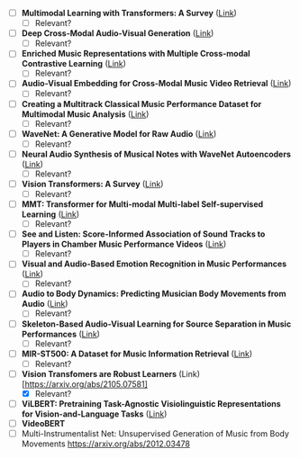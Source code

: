 - [ ] **Multimodal Learning with Transformers: A Survey** ([Link](https://ar5iv.labs.arxiv.org/html/2206.06488))
    - [ ] Relevant?
- [ ] **Deep Cross-Modal Audio-Visual Generation** ([Link](https://ar5iv.labs.arxiv.org/html/1704.08292))
    - [ ] Relevant?
- [ ] **Enriched Music Representations with Multiple Cross-modal Contrastive Learning** ([Link](https://ar5iv.labs.arxiv.org/html/2104.00437))
    - [ ] Relevant?
- [ ] **Audio-Visual Embedding for Cross-Modal Music Video Retrieval** ([Link](https://ar5iv.labs.arxiv.org/html/1908.03744))
    - [ ] Relevant?
- [ ] **Creating a Multitrack Classical Music Performance Dataset for Multimodal Music Analysis** ([Link](https://ar5iv.labs.arxiv.org/html/1612.08727))
    - [ ] Relevant?
- [ ] **WaveNet: A Generative Model for Raw Audio** ([Link](https://deepmind.com/research/publications/wavenet-generative-model-raw-audio))
    - [ ] Relevant?
- [ ] **Neural Audio Synthesis of Musical Notes with WaveNet Autoencoders** ([Link](https://ar5iv.labs.arxiv.org/html/1704.01279))
    - [ ] Relevant?
- [ ] **Vision Transformers: A Survey** ([Link](https://ar5iv.labs.arxiv.org/html/2103.04037))
    - [ ] Relevant?
- [ ] **MMT: Transformer for Multi-modal Multi-label Self-supervised Learning** ([Link](https://ar5iv.labs.arxiv.org/html/2203.11977))
    - [ ] Relevant?
- [ ] **See and Listen: Score-Informed Association of Sound Tracks to Players in Chamber Music Performance Videos** ([Link](https://ar5iv.labs.arxiv.org/html/1705.06455))
    - [ ] Relevant?
- [ ] **Visual and Audio-Based Emotion Recognition in Music Performances** ([Link](https://ar5iv.labs.arxiv.org/html/2004.09476))
    - [ ] Relevant?
- [ ] **Audio to Body Dynamics: Predicting Musician Body Movements from Audio** ([Link](https://ar5iv.labs.arxiv.org/html/1906.00435))
    - [ ] Relevant?
- [ ] **Skeleton-Based Audio-Visual Learning for Source Separation in Music Performances** ([Link](https://ar5iv.labs.arxiv.org/html/2004.09476))
    - [ ] Relevant?
- [ ] **MIR-ST500: A Dataset for Music Information Retrieval** ([Link](https://paperswithcode.com/dataset/mir-st500))
    - [ ] Relevant?
- [ ] **Vision Transfomers are Robust Learners** (Link)[https://arxiv.org/abs/2105.07581]
	- [x] Relevant?
- [ ] **ViLBERT: Pretraining Task-Agnostic Visiolinguistic Representations for Vision-and-Language Tasks** ([Link]())
- [ ] **VideoBERT**
- [ ] Multi-Instrumentalist Net: Unsupervised Generation of Music from Body Movements https://arxiv.org/abs/2012.03478